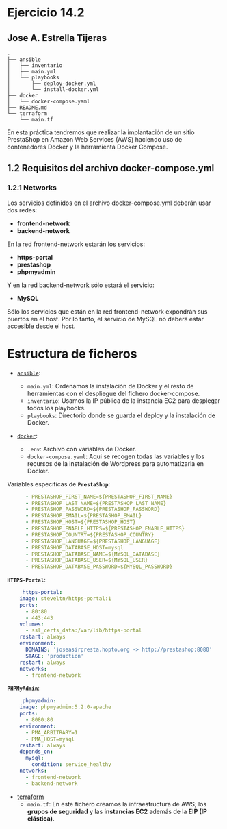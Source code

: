 # Ejercicio 14.2

## Jose A. Estrella Tijeras

```
.
├── ansible
│   ├── inventario
│   ├── main.yml
│   └── playbooks
│       ├── deploy-docker.yml
│       └── install-docker.yml
├── docker
│   └── docker-compose.yaml
├── README.md
└── terraform
    └── main.tf
```

En esta práctica tendremos que realizar la implantación de un sitio PrestaShop en Amazon Web Services (AWS) haciendo uso de contenedores Docker y la herramienta Docker Compose.

## 1.2 Requisitos del archivo docker-compose.yml
### 1.2.1 Networks
Los servicios definidos en el archivo docker-compose.yml deberán usar dos redes:

- **frontend-network**
- **backend-network**

En la red frontend-network estarán los servicios:

- **https-portal**
- **prestashop**
- **phpmyadmin**

Y en la red backend-network sólo estará el servicio:

- **MySQL**

Sólo los servicios que están en la red frontend-network expondrán sus puertos en el host. Por lo tanto, el servicio de MySQL no deberá estar accesible desde el host.

# Estructura de ficheros

- [`ansible`](https://github.com/ssjosea/practica-14.2/tree/main/ansible): 
    - `main.yml`: Ordenamos la instalación de Docker y el resto de herramientas con el despliegue del fichero docker-compose.
    - `inventario`: Usamos la IP pública de la instancia EC2 para desplegar todos los playbooks.
    - `playbooks`: Directorio donde se guarda el deploy y la instalación de Docker.

- [`docker`](https://github.com/ssjosea/practica-14.2/tree/main/docker):
    - `.env`: Archivo con variables de Docker.
    - `docker-compose.yaml`: Aqui se recogen todas las variables y los recursos de la instalación de Wordpress para automatizarla en Docker.

Variables específicas de **`PrestaShop`**:
```yaml
      - PRESTASHOP_FIRST_NAME=${PRESTASHOP_FIRST_NAME}
      - PRESTASHOP_LAST_NAME=${PRESTASHOP_LAST_NAME}
      - PRESTASHOP_PASSWORD=${PRESTASHOP_PASSWORD}
      - PRESTASHOP_EMAIL=${PRESTASHOP_EMAIL}
      - PRESTASHOP_HOST=${PRESTASHOP_HOST}
      - PRESTASHOP_ENABLE_HTTPS=${PRESTASHOP_ENABLE_HTTPS}
      - PRESTASHOP_COUNTRY=${PRESTASHOP_COUNTRY}
      - PRESTASHOP_LANGUAGE=${PRESTASHOP_LANGUAGE}
      - PRESTASHOP_DATABASE_HOST=mysql
      - PRESTASHOP_DATABASE_NAME=${MYSQL_DATABASE}
      - PRESTASHOP_DATABASE_USER=${MYSQL_USER}
      - PRESTASHOP_DATABASE_PASSWORD=${MYSQL_PASSWORD}
```

**`HTTPS-Portal`**:

```yaml
     https-portal:
    image: steveltn/https-portal:1
    ports:
      - 80:80
      - 443:443
    volumes:
      - ssl_certs_data:/var/lib/https-portal
    restart: always
    environment:
      DOMAINS: 'joseasirpresta.hopto.org -> http://prestashop:8080'
      STAGE: 'production'
    restart: always
    networks:
      - frontend-network
```

**`PHPMyAdmin`**:

```yaml
     phpmyadmin:
    image: phpmyadmin:5.2.0-apache
    ports:
      - 8080:80
    environment: 
      - PMA_ARBITRARY=1
      - PMA_HOST=mysql
    restart: always
    depends_on:
      mysql:
        condition: service_healthy
    networks:
      - frontend-network
      - backend-network
```


- [terraform](https://github.com/ssjosea/practica-14.2/tree/main/terraform)
    - `main.tf`: En este fichero creamos la infraestructura de AWS; los **grupos de seguridad** y las **instancias EC2** además de la **EIP (IP elástica)**.